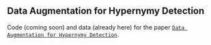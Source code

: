 ## Data Augmentation for Hypernymy Detection

Code (coming soon) and data (already here) for the paper [`Data Augmentation for Hypernymy Detection`]().
